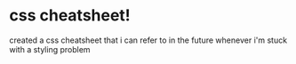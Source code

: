 # css cheatsheet!

created a css cheatsheet that i can refer to in the future whenever i'm stuck with a styling problem
